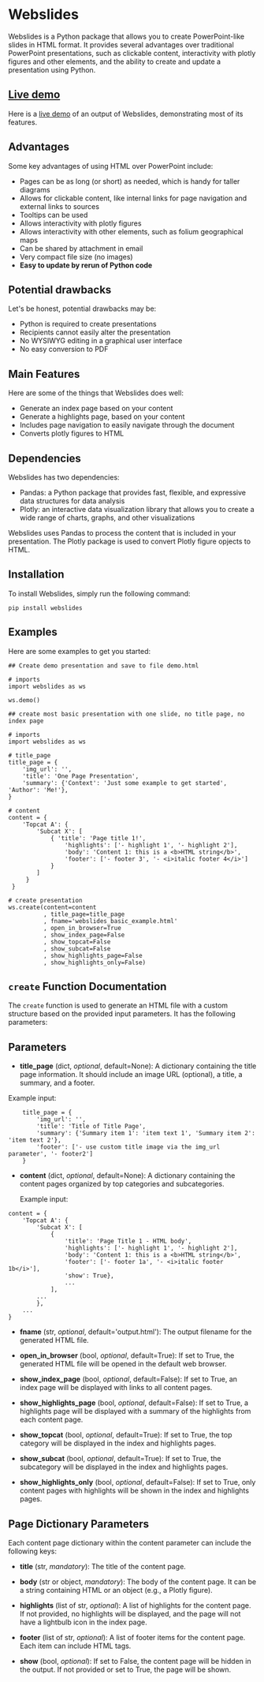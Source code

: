 # Webslides

Webslides is a Python package that allows you to create PowerPoint-like slides in HTML format. It provides several advantages over traditional PowerPoint presentations, such as clickable content, interactivity with plotly figures and other elements, and the ability to create and update a presentation using Python.

## [Live demo](https://datadept.nl/webslides/demo.html)
Here is a [live demo](https://datadept.nl/webslides/demo.html) of an output of Webslides, demonstrating most of its features.

## Advantages

Some key advantages of using HTML over PowerPoint include:

- Pages can be as long (or short) as needed, which is handy for taller diagrams
- Allows for clickable content, like internal links for page navigation and external links to sources
- Tooltips can be used
- Allows interactivity with plotly figures
- Allows interactivity with other elements, such as folium geographical maps
- Can be shared by attachment in email
- Very compact file size (no images)
- **Easy to update by rerun of Python code**

## Potential drawbacks

Let's be honest, potential drawbacks may be:

- Python is required to create presentations
- Recipients cannot easily alter the presentation
- No WYSIWYG editing in a graphical user interface
- No easy conversion to PDF

## Main Features

Here are some of the things that Webslides does well:

- Generate an index page based on your content
- Generate a highlights page, based on your content
- Includes page navigation to easily navigate through the document
- Converts plotly figures to HTML

## Dependencies

Webslides has two dependencies:

- Pandas: a Python package that provides fast, flexible, and expressive data structures for data analysis
- Plotly: an interactive data visualization library that allows you to create a wide range of charts, graphs, and other visualizations

Webslides uses Pandas to process the content that is included in your presentation.
The Plotly package is used to convert Plotly figure opjects to HTML.

## Installation

To install Webslides, simply run the following command:

`pip install webslides`

## Examples
Here are some examples to get you started:
```
## Create demo presentation and save to file demo.html

# imports
import webslides as ws

ws.demo()
```

```
## create most basic presentation with one slide, no title page, no index page

# imports
import webslides as ws

# title_page
title_page = {
    'img_url': '',
    'title': 'One Page Presentation',
    'summary': {'Context': 'Just some example to get started', 'Author': 'Me!'},
}
    
# content
content = {
    'Topcat A': {
        'Subcat X': [
            { 'title': 'Page title 1!',
                'highlights': ['- highlight 1', '- highlight 2'],
                'body': 'Content 1: this is a <b>HTML string</b>',
                'footer': ['- footer 3', '- <i>italic footer 4</i>']
            }
        ]
     }
 }

# create presentation
ws.create(content=content
          , title_page=title_page
          , fname='webslides_basic_example.html'
          , open_in_browser=True
          , show_index_page=False
          , show_topcat=False
          , show_subcat=False
          , show_highlights_page=False
          , show_highlights_only=False)
```

## `create` Function Documentation

The `create` function is used to generate an HTML file with a custom structure based on the provided input parameters. It has the following parameters:

## Parameters

- **title_page** (dict, _optional_, default=None): A dictionary containing the title page information. It should include an image URL (optional), a title, a summary, and a footer.

Example input:
```
    title_page = {
        'img_url': '',
        'title': 'Title of Title Page',
        'summary': {'Summary item 1': 'item text 1', 'Summary item 2': 'item text 2'},
        'footer': ['- use custom title image via the img_url parameter', '- footer2']
    }
```

- **content** (dict, _optional_, default=None): A dictionary containing the content pages organized by top categories and subcategories.


  Example input:
```
content = {
    'Topcat A': {
        'Subcat X': [
            {
                'title': 'Page Title 1 - HTML body',
                'highlights': ['- highlight 1', '- highlight 2'],
                'body': 'Content 1: this is a <b>HTML string</b>',
                'footer': ['- footer 1a', '- <i>italic footer 1b</i>'],
                'show': True},
                ...
            ],
        ...
        },
    ...
}
```
- **fname** (str, _optional_, default='output.html'): The output filename for the generated HTML file.

- **open_in_browser** (bool, _optional_, default=True): If set to True, the generated HTML file will be opened in the default web browser.

- **show_index_page** (bool, _optional_, default=False): If set to True, an index page will be displayed with links to all content pages.

- **show_highlights_page** (bool, _optional_, default=False): If set to True, a highlights page will be displayed with a summary of the highlights from each content page.

- **show_topcat** (bool, _optional_, default=True): If set to True, the top category will be displayed in the index and highlights pages.

- **show_subcat** (bool, _optional_, default=True): If set to True, the subcategory will be displayed in the index and highlights pages.

- **show_highlights_only** (bool, _optional_, default=False): If set to True, only content pages with highlights will be shown in the index and highlights pages.

## Page Dictionary Parameters

Each content page dictionary within the content parameter can include the following keys:

- **title** (str, _mandatory_): The title of the content page.

- **body** (str or object, _mandatory_): The body of the content page. It can be a string containing HTML or an object (e.g., a Plotly figure).

- **highlights** (list of str, _optional_): A list of highlights for the content page. If not provided, no highlights will be displayed, and the page will not have a lightbulb icon in the index page.

- **footer** (list of str, _optional_): A list of footer items for the content page. Each item can include HTML tags.

- **show** (bool, _optional_): If set to False, the content page will be hidden in the output. If not provided or set to True, the page will be shown.



